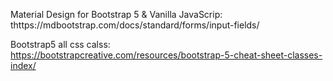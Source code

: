 Material Design for Bootstrap 5 & Vanilla JavaScrip: thttps://mdbootstrap.com/docs/standard/forms/input-fields/

Bootstrap5 all css calss: https://bootstrapcreative.com/resources/bootstrap-5-cheat-sheet-classes-index/